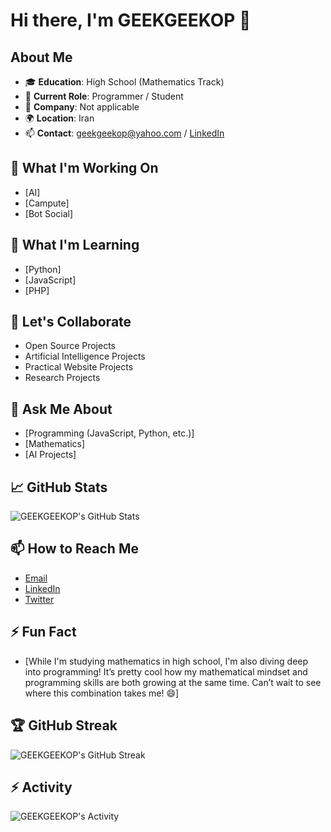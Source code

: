 # Hi there, I'm GEEKGEEKOP 👋

## About Me
- 🎓 **Education**: High School (Mathematics Track)
- 💼 **Current Role**: Programmer / Student
- 🏢 **Company**: Not applicable
- 🌍 **Location**: Iran
- 📫 **Contact**: geekgeekop@yahoo.com / [LinkedIn](https://www.linkedin.com/in/geek-noroozi-564899334?utm_source=share&utm_campaign=share_via&utm_content=profile&utm_medium=android_app)

## 🔭 What I'm Working On
- [AI]
- [Campute]
- [Bot Social]

## 🌱 What I'm Learning
- [Python]
- [JavaScript]
- [PHP]

## 👯 Let's Collaborate
- Open Source Projects
- Artificial Intelligence Projects
- Practical Website Projects
- Research Projects

## 💬 Ask Me About
- [Programming (JavaScript, Python, etc.)]
- [Mathematics]
- [AI Projects]

## 📈 GitHub Stats
![GEEKGEEKOP's GitHub Stats](https://github-readme-stats.vercel.app/api?username=GEEKGEEKOP&show_icons=true&theme=radical)

## 📫 How to Reach Me
- [Email](geekgeekop@yahoo.com)
- [LinkedIn](https://www.linkedin.com/in/geek-noroozi-564899334?utm_source=share&utm_campaign=share_via&utm_content=profile&utm_medium=android_app)
- [Twitter](https://x.com/GeekgeekOp?t=EhazlH9mfqk-BcCS70dD_A&s=35)

## ⚡ Fun Fact
- [While I'm studying mathematics in high school, I'm also diving deep into programming! It’s pretty cool how my mathematical mindset and programming skills are both growing at the same time. Can’t wait to see where this combination takes me! 😄]

## 🏆 GitHub Streak
![GEEKGEEKOP's GitHub Streak](https://github-readme-streak-stats.herokuapp.com/?user=GEEKGEEKOP&theme=radical)

## ⚡ Activity
![GEEKGEEKOP's Activity](https://github-readme-activity-graph.vercel.app/graph?username=geekgeekop&bg_color=false&color=b03a2e&line=b03a2e&point=403d3d&area=true&hide_border=true)
